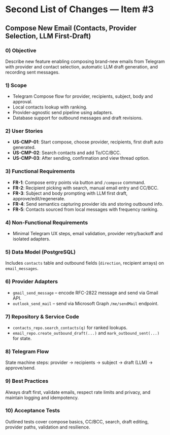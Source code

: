 # Second List of Changes — Item #3

## Compose New Email (Contacts, Provider Selection, LLM First-Draft)

### 0) Objective
Describe new feature enabling composing brand-new emails from Telegram with provider and contact selection, automatic LLM draft generation, and recording sent messages.

### 1) Scope
- Telegram Compose flow for provider, recipients, subject, body and approval.
- Local contacts lookup with ranking.
- Provider-agnostic send pipeline using adapters.
- Database support for outbound messages and draft revisions.

### 2) User Stories
- **US-CMP-01**: Start compose, choose provider, recipients, first draft auto generated.
- **US-CMP-02**: Search contacts and add To/CC/BCC.
- **US-CMP-03**: After sending, confirmation and view thread option.

### 3) Functional Requirements
- **FR-1**: Compose entry points via button and `/compose` command.
- **FR-2**: Recipient picking with search, manual email entry and CC/BCC.
- **FR-3**: Subject and body prompting with LLM first draft, approve/edit/regenerate.
- **FR-4**: Send semantics capturing provider ids and storing outbound info.
- **FR-5**: Contacts sourced from local messages with frequency ranking.

### 4) Non-Functional Requirements
- Minimal Telegram UX steps, email validation, provider retry/backoff and isolated adapters.

### 5) Data Model (PostgreSQL)
Includes `contacts` table and outbound fields (`direction`, recipient arrays) on `email_messages`.

### 6) Provider Adapters
- `gmail_send_message` – encode RFC-2822 message and send via Gmail API.
- `outlook_send_mail` – send via Microsoft Graph `/me/sendMail` endpoint.

### 7) Repository & Service Code
- `contacts_repo.search_contacts(q)` for ranked lookups.
- `email_repo.create_outbound_draft(...)` and `mark_outbound_sent(...)` for state.

### 8) Telegram Flow
State machine steps: provider → recipients → subject → draft (LLM) → approve/send.

### 9) Best Practices
Always draft first, validate emails, respect rate limits and privacy, and maintain logging and idempotency.

### 10) Acceptance Tests
Outlined tests cover compose basics, CC/BCC, search, draft editing, provider paths, validation and resilience.
